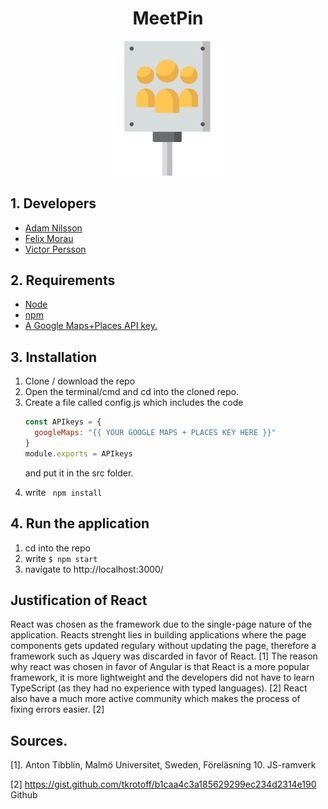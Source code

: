 <h1 align="center">MeetPin</h1>
<p align="center">
  <img src="public/icon.png" width="180"><br>
</p>

## 1. Developers

<ul>
  <li> <a href="https://github.com/addicool">Adam Nilsson </a></li>
  <li> <a href="https://github.com/femosc2">Felix Morau </a></li>
  <li> <a href="https://github.com/VictorPersson ">Victor Persson </a></li>
</ul>

## 2. Requirements

<ul>
  <li> <a href="https://nodejs.org/en/download/">Node</a></li>
  <li> <a href="https://www.npmjs.com/get-npm">npm</a></li>
  <li> <a href="https://cloud.google.com/maps-platform/?__utma=102347093.92387519.1558278983.1559032155.1559032155.1&__utmb=102347093.0.10.1559032155&__utmc=102347093&__utmx=-&__utmz=102347093.1559032155.1.1.utmcsr=google|utmccn=(organic)|utmcmd=organic|utmctr=(not%20provided)&__utmv=-&__utmk=129617036&_ga=2.78148369.463654512.1559032149-92387519.1558278983#get-started">A Google Maps+Places API key.</a></li>
</ul>
  
  
## 3. Installation

<ol>
  <li> Clone / download the repo </li> 
  <li> Open the terminal/cmd and cd into the cloned repo. </li>
  <li>Create a file called config.js which includes the code

  ```javascript
const APIkeys = {
    googleMaps: "{{ YOUR GOOGLE MAPS + PLACES KEY HERE }}"
}
module.exports = APIkeys
```
and put it in the src folder.
</li>
  <li> write <code> npm install </code> </li>
</ol>

## 4. Run the application

<ol>
  <li> cd into the repo </li> 
  <li> write <code>$ npm start </code> </li>
  <li> navigate to http://localhost:3000/ </li>
</ol>

## Justification of React

React was chosen as the framework due to the single-page nature of the application. Reacts strenght lies in building applications where the page components gets updated regulary without updating the page, therefore a framework such as Jquery was discarded in favor of React. [1]
The reason why react was chosen in favor of Angular is that React is a more popular framework, it is more lightweight and the developers did not have to learn TypeScript (as they had no experience with typed languages). [2] React also have a much more active community which makes the process of fixing errors easier. [2]

## Sources.
[1]. Anton Tibblin, Malmö Universitet, Sweden, Föreläsning 10. JS-ramverk

[2] https://gist.github.com/tkrotoff/b1caa4c3a185629299ec234d2314e190 Github
